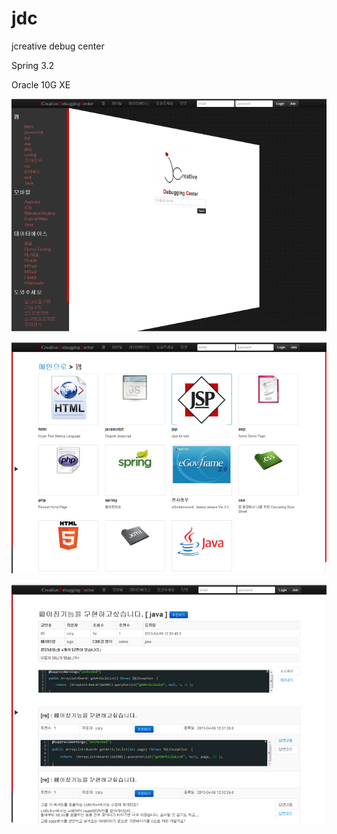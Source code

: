 # jdc
jcreative debug center


Spring 3.2


Oracle 10G XE


![ex_screenshot](./WebContent/doc/jdc_main.png)

![ex_screenshot](./WebContent/doc/jdc_category.png)

![ex_screenshot](./WebContent/doc/jdc_content.png)



